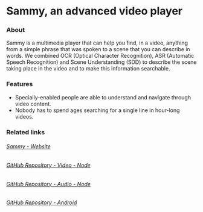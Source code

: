 
# Sammy, an advanced video player

### About

Sammy is a multimedia player that can help you find, in a video, anything from a simple phrase that was spoken to a scene that you can describe in words.
We combined OCR (Optical Character Recognition), ASR (Automatic Speech Recognition) and Scene Understanding (SDD) to describe the scene taking place in the video and to make this information searchable.

### Features

- Specially-enabled people are able to understand and navigate through video content.
- Nobody has to spend ages searching for a single line in hour-long videos.

### Related links
###### [Sammy - Website](https://plytonrexus.github.io/sammy-web/)
###### [GitHub Repository - Video - Node](https://github.com/PlytonRexus/sammy-node)
###### [GitHub Repository - Audio - Node](https://github.com/PlytonRexus/sammy-node-audio)
###### [GitHub Repository - Android](https://github.com/myselfpawanraj/sammy-android)
